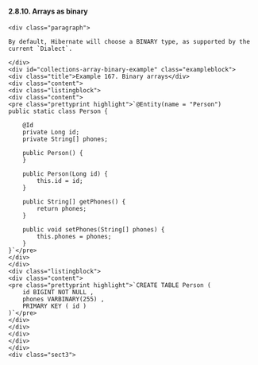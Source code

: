  #### 2.8.10. Arrays as binary

    <div class="paragraph">

    By default, Hibernate will choose a BINARY type, as supported by the current `Dialect`.

    </div>
    <div id="collections-array-binary-example" class="exampleblock">
    <div class="title">Example 167. Binary arrays</div>
    <div class="content">
    <div class="listingblock">
    <div class="content">
    <pre class="prettyprint highlight">`@Entity(name = "Person")
    public static class Person {

        @Id
        private Long id;
        private String[] phones;

        public Person() {
        }

        public Person(Long id) {
            this.id = id;
        }

        public String[] getPhones() {
            return phones;
        }

        public void setPhones(String[] phones) {
            this.phones = phones;
        }
    }`</pre>
    </div>
    </div>
    <div class="listingblock">
    <div class="content">
    <pre class="prettyprint highlight">`CREATE TABLE Person (
        id BIGINT NOT NULL ,
        phones VARBINARY(255) ,
        PRIMARY KEY ( id )
    )`</pre>
    </div>
    </div>
    </div>
    </div>
    </div>
    <div class="sect3">
